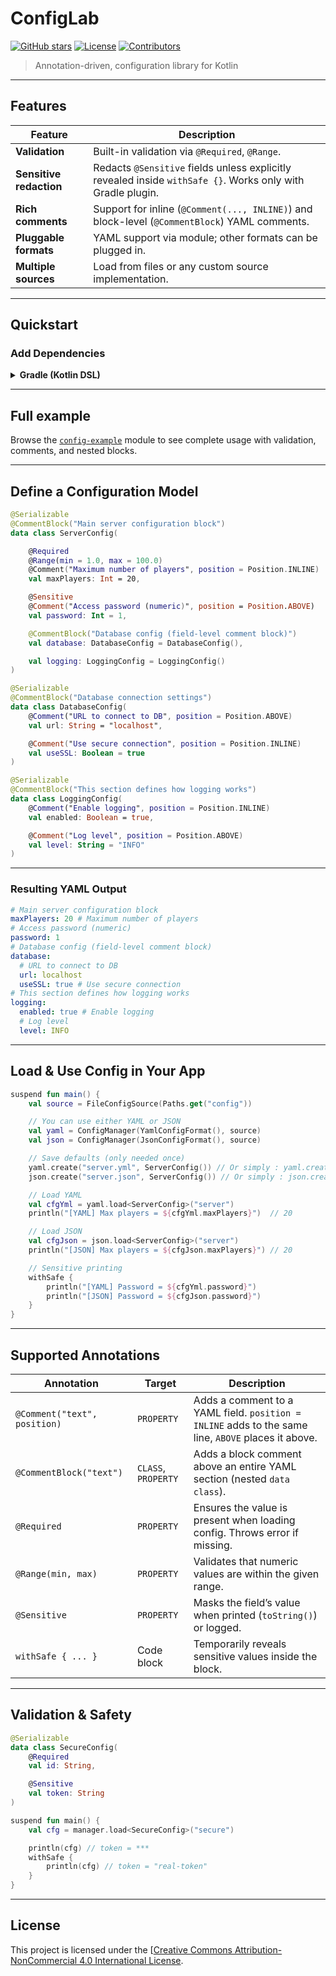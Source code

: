 # ConfigLab

[![GitHub stars](https://img.shields.io/github/stars/KachVev/Config-Lab)](https://github.com/KachVev/Config-Lab/stargazers)
[![License](https://img.shields.io/github/license/KachVev/Config-Lab)](https://github.com/KachVev/Config-Lab/blob/main/LICENSE)
[![Contributors](https://img.shields.io/github/contributors/KachVev/Config-Lab)](https://github.com/KachVev/Config-Lab/graphs/contributors)

> Annotation-driven, configuration library for Kotlin

---

## Features

| Feature                 | Description                                                                                                 |
|-------------------------|-------------------------------------------------------------------------------------------------------------|
| **Validation**          | Built-in validation via `@Required`, `@Range`.                                                              |
| **Sensitive redaction** | Redacts `@Sensitive` fields unless explicitly revealed inside `withSafe {}`. Works only with Gradle plugin. |
| **Rich comments**       | Support for inline (`@Comment(..., INLINE)`) and block-level (`@CommentBlock`) YAML comments.               |
| **Pluggable formats**   | YAML support via module; other formats can be plugged in.                                                   |
| **Multiple sources**    | Load from files or any custom source implementation.                                                        |

---

## Quickstart

### Add Dependencies

<details>
<summary><strong>Gradle (Kotlin DSL)</strong></summary>

```kotlin
plugins {
    // Enable @Sensitive support
    id("dev.zornov.config.sensitive") version "1.0" 
}

dependencies {
    // Core runtime
    implementation("dev.zornov.config:core:1.0")

    // Annotations
    implementation("dev.zornov.config:annotations:1.0")

    // YAML formatter
    implementation("dev.zornov.config.format:yml:1.0")
    
    // Or you can use Json formatter
    // implementation("dev.zornov.config.format:json:1.0")
}
````

</details>

---

## Full example

Browse the [`config-example`](https://github.com/Zornoov/Config-Lab/tree/main/config-example) module to see complete usage with validation, comments, and nested blocks.

---

## Define a Configuration Model

```kotlin
@Serializable
@CommentBlock("Main server configuration block")
data class ServerConfig(

    @Required
    @Range(min = 1.0, max = 100.0)
    @Comment("Maximum number of players", position = Position.INLINE)
    val maxPlayers: Int = 20,

    @Sensitive
    @Comment("Access password (numeric)", position = Position.ABOVE)
    val password: Int = 1,

    @CommentBlock("Database config (field-level comment block)")
    val database: DatabaseConfig = DatabaseConfig(),

    val logging: LoggingConfig = LoggingConfig()
)

@Serializable
@CommentBlock("Database connection settings")
data class DatabaseConfig(
    @Comment("URL to connect to DB", position = Position.ABOVE)
    val url: String = "localhost",

    @Comment("Use secure connection", position = Position.INLINE)
    val useSSL: Boolean = true
)

@Serializable
@CommentBlock("This section defines how logging works")
data class LoggingConfig(
    @Comment("Enable logging", position = Position.INLINE)
    val enabled: Boolean = true,

    @Comment("Log level", position = Position.ABOVE)
    val level: String = "INFO"
)
```

---

### Resulting YAML Output

```yaml
# Main server configuration block
maxPlayers: 20 # Maximum number of players
# Access password (numeric)
password: 1
# Database config (field-level comment block)
database:
  # URL to connect to DB
  url: localhost
  useSSL: true # Use secure connection
# This section defines how logging works
logging:
  enabled: true # Enable logging
  # Log level
  level: INFO
```

---

## Load & Use Config in Your App

```kotlin
suspend fun main() {
    val source = FileConfigSource(Paths.get("config"))

    // You can use either YAML or JSON
    val yaml = ConfigManager(YamlConfigFormat(), source)
    val json = ConfigManager(JsonConfigFormat(), source)

    // Save defaults (only needed once)
    yaml.create("server.yml", ServerConfig()) // Or simply : yaml.create("server", ServerConfig())
    json.create("server.json", ServerConfig()) // Or simply : json.create("server", ServerConfig())

    // Load YAML
    val cfgYml = yaml.load<ServerConfig>("server")
    println("[YAML] Max players = ${cfgYml.maxPlayers}")  // 20

    // Load JSON
    val cfgJson = json.load<ServerConfig>("server")
    println("[JSON] Max players = ${cfgJson.maxPlayers}") // 20

    // Sensitive printing
    withSafe {
        println("[YAML] Password = ${cfgYml.password}")
        println("[JSON] Password = ${cfgJson.password}")
    }
}

```

---

## Supported Annotations

| Annotation                   | Target              | Description                                                                                         |
|------------------------------|---------------------|-----------------------------------------------------------------------------------------------------|
| `@Comment("text", position)` | `PROPERTY`          | Adds a comment to a YAML field. `position = INLINE` adds to the same line, `ABOVE` places it above. |
| `@CommentBlock("text")`      | `CLASS`, `PROPERTY` | Adds a block comment above an entire YAML section (nested `data class`).                            |
| `@Required`                  | `PROPERTY`          | Ensures the value is present when loading config. Throws error if missing.                          |
| `@Range(min, max)`           | `PROPERTY`          | Validates that numeric values are within the given range.                                           |
| `@Sensitive`                 | `PROPERTY`          | Masks the field’s value when printed (`toString()`) or logged.                                      |
| `withSafe { ... }`           | Code block          | Temporarily reveals sensitive values inside the block.                                              |

---

## Validation & Safety

```kotlin
@Serializable
data class SecureConfig(
    @Required
    val id: String,

    @Sensitive
    val token: String
)

suspend fun main() {
    val cfg = manager.load<SecureConfig>("secure")

    println(cfg) // token = ***
    withSafe {
        println(cfg) // token = "real-token"
    }
}
```

---

## License

This project is licensed under the [[Creative Commons Attribution-NonCommercial 4.0 International License](https://github.com/KachVev/Config-Lab/blob/main/LICENSE).
